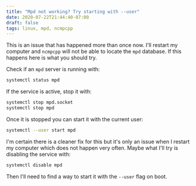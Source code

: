 ```yaml
---
title: "Mpd not working? Try starting with --user"
date: 2020-07-22T21:44:40-07:00
draft: false
tags: linux, mpd, ncmpcpp
---
```


This is an issue that has happened more than once now. I'll restart my computer
and `ncmpcpp` will not be able to locate the `mpd` database. If this happens
here is what you should try.

Check if an `mpd` server is running with:

```bash
systemctl status mpd
```

If the service is active, stop it with:

```bash
systemctl stop mpd.socket
systemctl stop mpd
```

Once it is stopped you can start it with the current user:

```bash
systemctl --user start mpd
```

I'm certain there is a cleaner fix for this but it's only an issue when I
restart my computer which does not happen very often. Maybe what I'll try is
disabling the service with:

```bash
systemctl disable mpd
```

Then I'll need to find a way to start it with the `--user` flag on boot.

